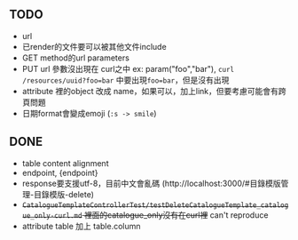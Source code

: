 ## TODO
- url
- 已render的文件要可以被其他文件include
- GET method的url parameters
- PUT url 參數沒出現在 curl之中 ex: param("foo","bar"), `curl /resources/uuid?foo=bar` 中要出現`foo=bar`，但是沒有出現
- attribute 裡的object 改成 name，如果可以，加上link，但要考慮可能會有跨頁問題
- 日期format會變成emoji (`:s -> smile`)

## DONE
- table content alignment
- endpoint, {endpoint}
- response要支援utf-8，目前中文會亂碼 (http://localhost:3000/#目錄模版管理-目錄模版-delete)
- ~~`CatalogueTemplateControllerTest/testDeleteCatalogueTemplate_catalogue_only-curl.md` 裡面的catalogue_only沒有在curl裡~~ can't reproduce
- attribute table 加上 table.column

